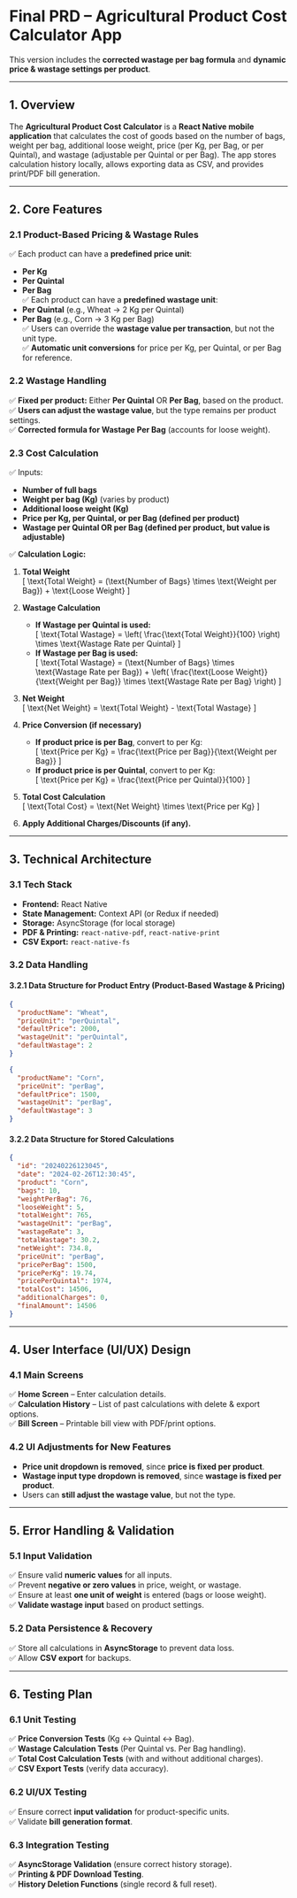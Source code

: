 # **Final PRD – Agricultural Product Cost Calculator App**

This version includes the **corrected wastage per bag formula** and **dynamic price & wastage settings per product**.

---

## **1. Overview**

The **Agricultural Product Cost Calculator** is a **React Native mobile application** that calculates the cost of goods based on the number of bags, weight per bag, additional loose weight, price (per Kg, per Bag, or per Quintal), and wastage (adjustable per Quintal or per Bag). The app stores calculation history locally, allows exporting data as CSV, and provides print/PDF bill generation.

---

## **2. Core Features**

### **2.1 Product-Based Pricing & Wastage Rules**

✅ Each product can have a **predefined price unit**:

- **Per Kg**
- **Per Quintal**
- **Per Bag**  
  ✅ Each product can have a **predefined wastage unit**:
- **Per Quintal** (e.g., Wheat → 2 Kg per Quintal)
- **Per Bag** (e.g., Corn → 3 Kg per Bag)  
  ✅ Users can override the **wastage value per transaction**, but not the unit type.  
  ✅ **Automatic unit conversions** for price per Kg, per Quintal, or per Bag for reference.

### **2.2 Wastage Handling**

✅ **Fixed per product:** Either **Per Quintal** OR **Per Bag**, based on the product.  
✅ **Users can adjust the wastage value**, but the type remains per product settings.  
✅ **Corrected formula for Wastage Per Bag** (accounts for loose weight).

### **2.3 Cost Calculation**

✅ Inputs:

- **Number of full bags**
- **Weight per bag (Kg)** (varies by product)
- **Additional loose weight (Kg)**
- **Price per Kg, per Quintal, or per Bag (defined per product)**
- **Wastage per Quintal OR per Bag (defined per product, but value is adjustable)**

✅ **Calculation Logic:**

1. **Total Weight**  
   \[
   \text{Total Weight} = (\text{Number of Bags} \times \text{Weight per Bag}) + \text{Loose Weight}
   \]

2. **Wastage Calculation**

   - **If Wastage per Quintal is used:**  
     \[
     \text{Total Wastage} = \left( \frac{\text{Total Weight}}{100} \right) \times \text{Wastage Rate per Quintal}
     \]
   - **If Wastage per Bag is used:**  
     \[
     \text{Total Wastage} = (\text{Number of Bags} \times \text{Wastage Rate per Bag}) + \left( \frac{\text{Loose Weight}}{\text{Weight per Bag}} \times \text{Wastage Rate per Bag} \right)
     \]

3. **Net Weight**  
   \[
   \text{Net Weight} = \text{Total Weight} - \text{Total Wastage}
   \]

4. **Price Conversion (if necessary)**

   - **If product price is per Bag**, convert to per Kg:  
     \[
     \text{Price per Kg} = \frac{\text{Price per Bag}}{\text{Weight per Bag}}
     \]
   - **If product price is per Quintal**, convert to per Kg:  
     \[
     \text{Price per Kg} = \frac{\text{Price per Quintal}}{100}
     \]

5. **Total Cost Calculation**  
   \[
   \text{Total Cost} = \text{Net Weight} \times \text{Price per Kg}
   \]

6. **Apply Additional Charges/Discounts (if any).**

---

## **3. Technical Architecture**

### **3.1 Tech Stack**

- **Frontend:** React Native
- **State Management:** Context API (or Redux if needed)
- **Storage:** AsyncStorage (for local storage)
- **PDF & Printing:** `react-native-pdf`, `react-native-print`
- **CSV Export:** `react-native-fs`

### **3.2 Data Handling**

#### **3.2.1 Data Structure for Product Entry (Product-Based Wastage & Pricing)**

```json
{
  "productName": "Wheat",
  "priceUnit": "perQuintal",
  "defaultPrice": 2000,
  "wastageUnit": "perQuintal",
  "defaultWastage": 2
}
```

```json
{
  "productName": "Corn",
  "priceUnit": "perBag",
  "defaultPrice": 1500,
  "wastageUnit": "perBag",
  "defaultWastage": 3
}
```

#### **3.2.2 Data Structure for Stored Calculations**

```json
{
  "id": "20240226123045",
  "date": "2024-02-26T12:30:45",
  "product": "Corn",
  "bags": 10,
  "weightPerBag": 76,
  "looseWeight": 5,
  "totalWeight": 765,
  "wastageUnit": "perBag",
  "wastageRate": 3,
  "totalWastage": 30.2,
  "netWeight": 734.8,
  "priceUnit": "perBag",
  "pricePerBag": 1500,
  "pricePerKg": 19.74,
  "pricePerQuintal": 1974,
  "totalCost": 14506,
  "additionalCharges": 0,
  "finalAmount": 14506
}
```

---

## **4. User Interface (UI/UX) Design**

### **4.1 Main Screens**

✅ **Home Screen** – Enter calculation details.  
✅ **Calculation History** – List of past calculations with delete & export options.  
✅ **Bill Screen** – Printable bill view with PDF/print options.

### **4.2 UI Adjustments for New Features**

- **Price unit dropdown is removed**, since **price is fixed per product**.
- **Wastage input type dropdown is removed**, since **wastage is fixed per product**.
- Users can **still adjust the wastage value**, but not the type.

---

## **5. Error Handling & Validation**

### **5.1 Input Validation**

✅ Ensure valid **numeric values** for all inputs.  
✅ Prevent **negative or zero values** in price, weight, or wastage.  
✅ Ensure at least **one unit of weight** is entered (bags or loose weight).  
✅ **Validate wastage input** based on product settings.

### **5.2 Data Persistence & Recovery**

✅ Store all calculations in **AsyncStorage** to prevent data loss.  
✅ Allow **CSV export** for backups.

---

## **6. Testing Plan**

### **6.1 Unit Testing**

✅ **Price Conversion Tests** (Kg ↔ Quintal ↔ Bag).  
✅ **Wastage Calculation Tests** (Per Quintal vs. Per Bag handling).  
✅ **Total Cost Calculation Tests** (with and without additional charges).  
✅ **CSV Export Tests** (verify data accuracy).

### **6.2 UI/UX Testing**

✅ Ensure correct **input validation** for product-specific units.  
✅ Validate **bill generation format**.

### **6.3 Integration Testing**

✅ **AsyncStorage Validation** (ensure correct history storage).  
✅ **Printing & PDF Download Testing**.  
✅ **History Deletion Functions** (single record & full reset).
